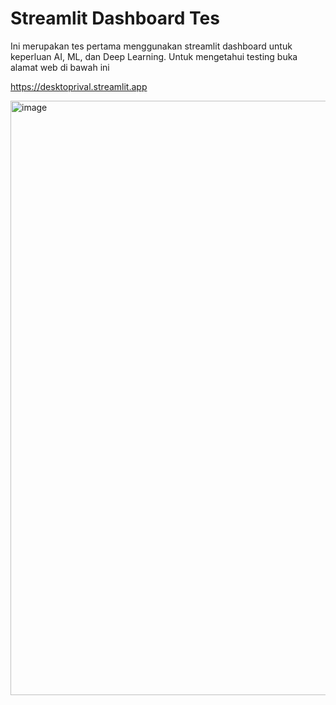 # Streamlit Dashboard Tes

Ini merupakan tes pertama menggunakan streamlit dashboard untuk keperluan AI, ML, dan Deep Learning. Untuk mengetahui testing buka alamat web di bawah ini 

<a href="url">https://desktoprival.streamlit.app</a>

<img width="960" height="951" alt="image" src="https://github.com/user-attachments/assets/f6880cc1-9ce4-4dd9-9362-396ae936da81" />
